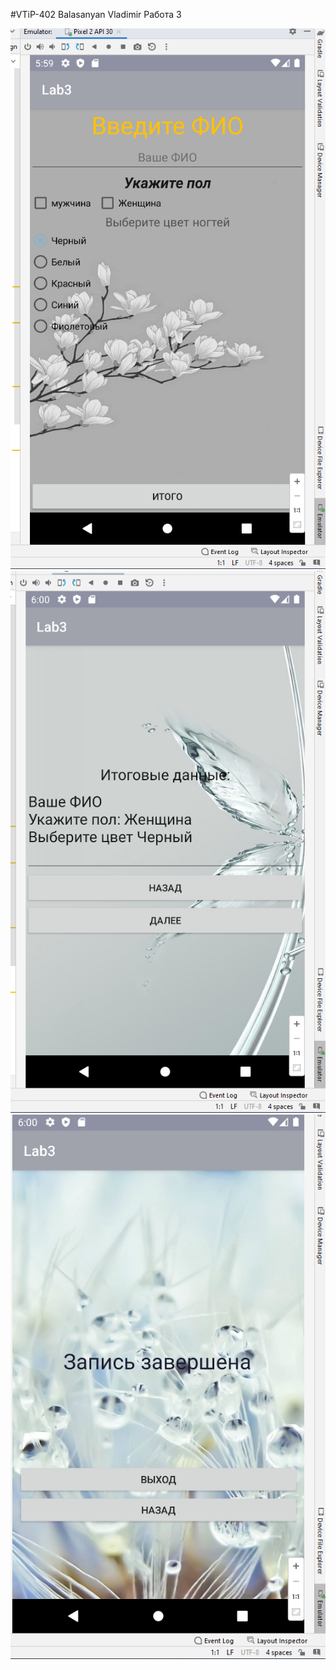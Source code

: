 #VTiP-402 Balasanyan Vladimir Работа 3


![screenshot](Screenshot_1.png)
![screenshot](Screenshot_2.png)
![screenshot](Screenshot_3.png)
